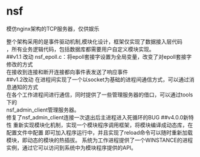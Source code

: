 # nsf
模仿nginx架构的TCP服务器，仅供娱乐  

整个架构采用的是事件驱动机制,模块化设计，框架仅实现了数据接入层代码   
，所有业务逻辑代码，包括数据库都需要用户自定义模块实现。  
##v1.1 改动
nsf_epoll.c：将epoll套接字设置为全局变量，改变了对epoll套接字修改的方式  
在接收到连接和断开连接都向事件表发送了响应事件  
##v1.2改动
在进程间实现了一个以socket为基础的进程间通信方式，可以通过消息通知的方式  
在各个工作进程间进行通信，同时提供了一些管理服务器的借口，可以通过tools下的  
nsf_admin_client管理服务器。  
修复了nsf_admin_client连接一次退出后主进程进入死循环的BUG
##v4.0.0新特性
重新实现模块化机制，实现一个模块程序调用框架，将模块编译成动态库，在配置文件中配置
即可加入程序运行中，并且实现了reload命令可以随时重新加载模块，即动态的模块的热插拔。
系统为工作进程提供了一个WINSTANCE的进程实例，通过它可以访问到系统中为模块程序提供的API。
